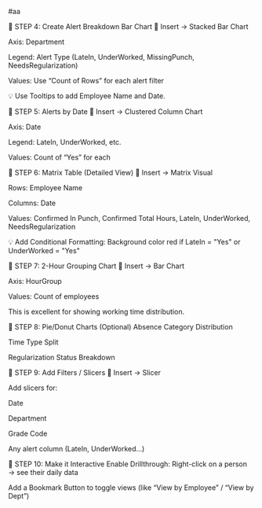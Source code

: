 #aa


📌 STEP 4: Create Alert Breakdown Bar Chart
📍 Insert → Stacked Bar Chart

Axis: Department

Legend: Alert Type (LateIn, UnderWorked, MissingPunch, NeedsRegularization)

Values: Use “Count of Rows” for each alert filter

💡 Use Tooltips to add Employee Name and Date.

📌 STEP 5: Alerts by Date
📍 Insert → Clustered Column Chart

Axis: Date

Legend: LateIn, UnderWorked, etc.

Values: Count of “Yes” for each

📌 STEP 6: Matrix Table (Detailed View)
📍 Insert → Matrix Visual

Rows: Employee Name

Columns: Date

Values: Confirmed In Punch, Confirmed Total Hours, LateIn, UnderWorked, NeedsRegularization

💡 Add Conditional Formatting:
Background color red if LateIn = "Yes" or UnderWorked = "Yes"

📌 STEP 7: 2-Hour Grouping Chart
📍 Insert → Bar Chart

Axis: HourGroup

Values: Count of employees

This is excellent for showing working time distribution.

📌 STEP 8: Pie/Donut Charts (Optional)
Absence Category Distribution

Time Type Split

Regularization Status Breakdown

📌 STEP 9: Add Filters / Slicers
📍 Insert → Slicer

Add slicers for:

Date

Department

Grade Code

Any alert column (LateIn, UnderWorked…)

📌 STEP 10: Make it Interactive
Enable Drillthrough: Right-click on a person → see their daily data

Add a Bookmark Button to toggle views (like “View by Employee” / “View by Dept”)
